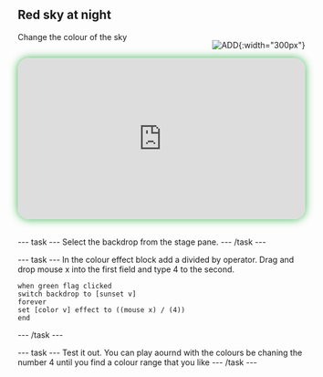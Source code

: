 ## Red sky at night

<div style="display: flex; flex-wrap: wrap">
<div style="flex-basis: 200px; flex-grow: 1; margin-right: 15px;">
Change the colour of the sky
</div>
<div>

![ADD](images/ADD.png){:width="300px"}

</div>
</div>

<html>
<div style="position: relative; width: 100%; aspect-ratio: 16 / 9; border-radius: 20px; box-shadow: 0 0 15px #3fb654; overflow: hidden;">
<iframe style="position: absolute; top: 0; left: 0; right: 0; width: 100%; height: 100%; border: none;" src="https://www.youtube.com/embed/wZU1QGnKG8c?rel=0&cc_load_policy=1" allowfullscreen allow="accelerometer; autoplay; clipboard-write; encrypted-media; gyroscope; picture-in-picture; web-share">
</iframe>
</div><br>
</html>

--- task ---
Select the backdrop from the stage pane. 
--- /task ---



--- task ---
In the colour effect block add a divided by operator. Drag and drop mouse x into the first field and type 4 to the second. 
```blocks3
when green flag clicked
switch backdrop to [sunset v]
forever
set [color v] effect to ((mouse x) / (4))
end
```
--- /task ---


--- task ---
Test it out. You can play aournd with the colours be chaning the number 4 until you find a colour range that you like
--- /task ---
